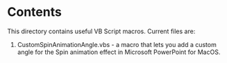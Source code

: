# Contents

This directory contains useful VB Script macros. Current files are:

1. CustomSpinAnimationAngle.vbs - a macro that lets you add a custom angle for the Spin animation effect in Microsoft PowerPoint for MacOS. 